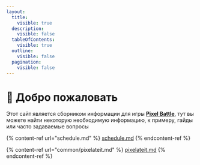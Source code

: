 ```yaml
---
layout:
  title:
    visible: true
  description:
    visible: false
  tableOfContents:
    visible: true
  outline:
    visible: false
  pagination:
    visible: false
---
```


# 👋 Добро пожаловать

Этот сайт является сборником информации для игры [**Pixel Battle**](https://pixelbattle.fun), тут вы можете найти некоторую необходимую информацию, к примеру, гайды или часто задаваемые вопросы

{% content-ref url="schedule.md" %}
[schedule.md](schedule.md)
{% endcontent-ref %}

{% content-ref url="common/pixelateit.md" %}
[pixelateit.md](common/pixelateit.md)
{% endcontent-ref %}
